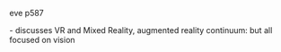 eve p587

  

\- discusses VR and Mixed Reality, augmented reality continuum: but all
focused on vision


